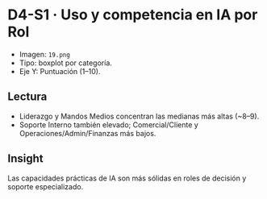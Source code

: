 # D4-S1 · Uso y competencia en IA por Rol

- Imagen: `19.png`
- Tipo: boxplot por categoría.
- Eje Y: Puntuación (1–10).

## Lectura
- Liderazgo y Mandos Medios concentran las medianas más altas (~8–9).
- Soporte Interno también elevado; Comercial/Cliente y Operaciones/Admin/Finanzas más bajos.

## Insight
Las capacidades prácticas de IA son más sólidas en roles de decisión y soporte especializado.

